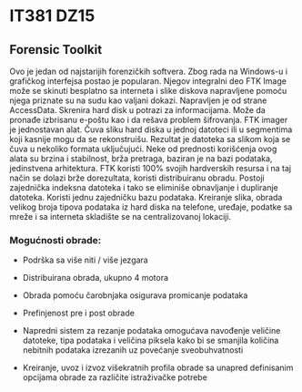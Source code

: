 # IT381 DZ15

## Forensic Toolkit 

Ovo je jedan od najstarijih forenzičkih softvera. Zbog rada na Windows-u i grafičkog interfejsa postao je popularan. Njegov integralni deo FTK Image može se skinuti besplatno sa interneta i slike diskova napravljene pomoću njega priznate su na sudu kao valjani dokazi. Napravljen je od strane AccessData. Skrenira hard disk u potrazi za informacijama. Može da pronađe izbrisanu e-poštu kao i da rešava problem šifrovanja. FTK imager je jednostavan alat. Čuva sliku hard diska u jednoj datoteci ili u segmentima koji kasnije mogu da se rekonstruišu. Rezultat je datoteka sa slikom koja se čuva u nekoliko formata uključujući. Neke od prednosti korišćenja ovog alata su brzina i stabilnost, brža pretraga, baziran je na bazi podataka, jedinstvena arhitektura. FTK koristi 100% svojih hardverskih resursa i na taj način se dolazi brže dorezultata, koristi distribuiranu obradu. Postoji zajednička indeksna datoteka i tako se eliminiše obnavljanje i dupliranje datoteka. Koristi jednu zajedničku bazu podataka. Kreiranje slika, obrada velikog broja tipova podataka iz hard diska na telefone, uređaje, podatke sa mreže i sa interneta skladište se na centralizovanoj lokaciji. 

### Mogućnosti obrade:

* Podrška sa više niti / više jezgara 

* Distribuirana obrada, ukupno 4 motora

* Obrada pomoću čarobnjaka osigurava promicanje podataka

* Prefinjenost pre i post obrade

* Napredni sistem za rezanje podataka omogućava navođenje veličine datoteke, tipa podataka i veličina piksela kako bi se smanjila količina nebitnih podataka izrezanih uz povećanje sveobuhvatnosti

* Kreiranje, uvoz i izvoz višekratnih profila obrade sa unapred definisanim opcijama obrade za različite istraživačke potrebe










